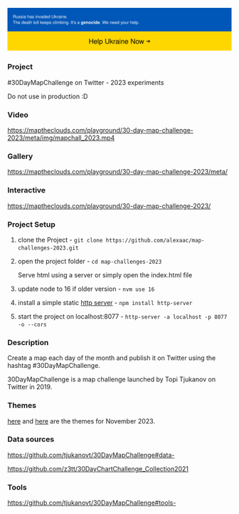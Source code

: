 [![SWUbanner](https://raw.githubusercontent.com/vshymanskyy/StandWithUkraine/main/banner2-direct.svg)](https://github.com/vshymanskyy/StandWithUkraine/blob/main/docs/README.md)

### Project

#30DayMapChallenge on Twitter - 2023 experiments

Do not use in production :D

### Video

https://maptheclouds.com/playground/30-day-map-challenge-2023/meta/img/mapchall_2023.mp4

### Gallery

https://maptheclouds.com/playground/30-day-map-challenge-2023/meta/

### Interactive

https://maptheclouds.com/playground/30-day-map-challenge-2023/

### Project Setup

1. clone the Project - `git clone https://github.com/alexaac/map-challenges-2023.git`
2. open the project folder - `cd map-challenges-2023`

   Serve html using a server or simply open the index.html file

3. update node to 16 if older version - `nvm use 16`
4. install a simple static [http server](https://github.com/http-party/http-server) - `npm install http-server`
5. start the project on localhost:8077 - `http-server -a localhost -p 8077 -o --cors`

### Description

Create a map each day of the month and publish it on Twitter using the hashtag #30DayMapChallenge.

30DayMapChallenge is a map challenge launched by Topi Tjukanov on Twitter in 2019.

### Themes

[here](https://twitter.com/tjukanov/status/1576650170535936001?s=20&t=Vv8b3Y5AKbbNryLu8LFm4Q) and [here](https://github.com/tjukanovt/30DayMapChallenge#themes-) are the themes for November 2023.

### Data sources

https://github.com/tjukanovt/30DayMapChallenge#data-

https://github.com/z3tt/30DayChartChallenge_Collection2021

### Tools

https://github.com/tjukanovt/30DayMapChallenge#tools-

